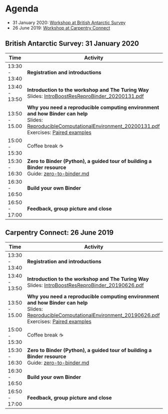 # Agenda

* 31 January 2020: [Workshop at British Antarctic Survey](#british-antarctic-survey-31-january-2020)
* 26 June 2019: [Workshop at Carpentry Connect](#carpentry-connect-26-june-2019)

## British Antarctic Survey: 31 January 2020

| Time | Activity |
| ---- | -------- |
| 13:30 - 13:40 | **Registration and introductions** |
| 13:40 - 13:50 | **Introduction to the workshop and The Turing Way**<br>Slides: [IntroBoostResReproBinder_20200131.pdf](workshop-presentations/IntroBoostResReproBinder_20200131.pdf) |
| 13:50 - 15.00 | **Why you need a reproducible computing environment and how Binder can help**<br> Slides: [ReproducibleComputationalEnvironment_20200131.pdf](workshop-presentations/ReproducibleComputationalEnvironment_20200131.pdf)<br>Exercises: [Paired examples](paired_examples.md) |
| 15:00 - 15:30 | Coffee break :coffee: |
| 15:30 - 16:30 | **Zero to Binder (Python), a guided tour of building a Binder resource**<br>Guide: [zero-to-binder.md](./boost-research-reproducibility-binder/workshop-presentations/zero-to-binder-python.md) |
| 16:30 - 16:50 | **Build your own Binder** |
| 16:50 - 17:00 | **Feedback, group picture and close** |

## Carpentry Connect: 26 June 2019

| Time | Activity |
| ---- | -------- |
| 13:30 - 13:40 | **Registration and introductions** |
| 13:40 - 13:50 | **Introduction to the workshop and The Turing Way**<br>Slides: [IntroBoostResReproBinder_20190626.pdf](workshop-presentations/IntroBoostResReproBinder_20190626.pdf) |
| 13:50 - 15.00 | **Why you need a reproducible computing environment and how Binder can help**<br> Slides: [ReproducibleComputationalEnvironment_20190626.pdf](workshop-presentations/ReproducibleComputationalEnvironment_20190626.pdf)<br>Exercises: [Paired examples](paired_examples.md) |
| 15:00 - 15:30 | Coffee break :coffee: |
| 15:30 - 16:30 | **Zero to Binder (Python), a guided tour of building a Binder resource**<br>Guide: [zero-to-binder.md](./workshop-presentations/zero-to-binder-python.md) |
| 16:30 - 16:50 | **Build your own Binder** |
| 16:50 - 17:00 | **Feedback, group picture and close** |
